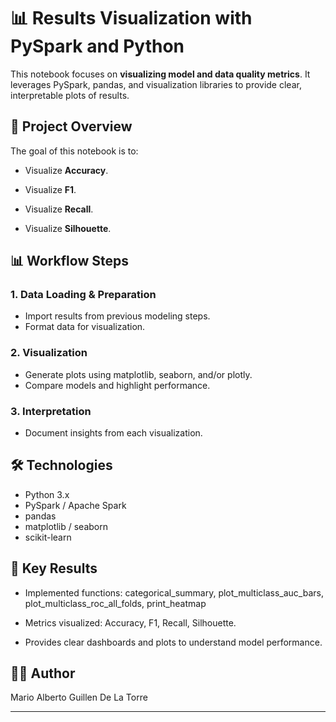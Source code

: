 # 📊 Results Visualization with PySpark and Python

This notebook focuses on **visualizing model and data quality metrics**. It leverages PySpark, pandas, and visualization libraries to provide clear, interpretable plots of results.

## 🚀 Project Overview

The goal of this notebook is to:

- Visualize **Accuracy**.

- Visualize **F1**.

- Visualize **Recall**.

- Visualize **Silhouette**.


## 📊 Workflow Steps

### 1. Data Loading & Preparation
- Import results from previous modeling steps.
- Format data for visualization.

### 2. Visualization
- Generate plots using matplotlib, seaborn, and/or plotly.
- Compare models and highlight performance.

### 3. Interpretation
- Document insights from each visualization.


## 🛠 Technologies

- Python 3.x
- PySpark / Apache Spark
- pandas
- matplotlib / seaborn
- scikit-learn

## 📌 Key Results

- Implemented functions: categorical_summary, plot_multiclass_auc_bars, plot_multiclass_roc_all_folds, print_heatmap

- Metrics visualized: Accuracy, F1, Recall, Silhouette.

- Provides clear dashboards and plots to understand model performance.

## 👨‍🎓 Author

Mario Alberto Guillen De La Torre

---
